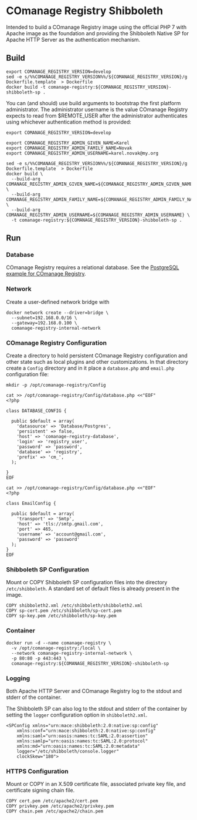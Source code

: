 <!--
COmanage Registry Docker documentation

Portions licensed to the University Corporation for Advanced Internet
Development, Inc. ("UCAID") under one or more contributor license agreements.
See the NOTICE file distributed with this work for additional information
regarding copyright ownership.

UCAID licenses this file to you under the Apache License, Version 2.0
(the "License"); you may not use this file except in compliance with the
License. You may obtain a copy of the License at:

http://www.apache.org/licenses/LICENSE-2.0

Unless required by applicable law or agreed to in writing, software
distributed under the License is distributed on an "AS IS" BASIS,
WITHOUT WARRANTIES OR CONDITIONS OF ANY KIND, either express or implied.
See the License for the specific language governing permissions and
limitations under the License.
-->

# COmanage Registry Shibboleth

Intended to build a COmanage Registry image
using the official PHP 7 with Apache image as the foundation
and providing the Shibboleth Native SP for Apache HTTP Server
as the authentication mechanism. 

## Build

```
export COMANAGE_REGISTRY_VERSION=develop
sed -e s/%%COMANAGE_REGISTRY_VERSION%%/${COMANAGE_REGISTRY_VERSION}/g Dockerfile.template  > Dockerfile
docker build -t comanage-registry:${COMANAGE_REGISTRY_VERSION}-shibboleth-sp .
```

You can (and should) use build arguments to bootstrap the first
platform administrator. The administrator username is the value
COmanage Registry expects to read from $REMOTE\_USER after
the administrator authenticates using whichever authentication
method is provided:

```
export COMANAGE_REGISTRY_VERSION=develop

export COMANAGE_REGISTRY_ADMIN_GIVEN_NAME=Karel
export COMANAGE_REGISTRY_ADMIN_FAMILY_NAME=Novak
export COMANAGE_REGISTRY_ADMIN_USERNAME=karel.novak@my.org

sed -e s/%%COMANAGE_REGISTRY_VERSION%%/${COMANAGE_REGISTRY_VERSION}/g Dockerfile.template  > Dockerfile
docker build \
  --build-arg COMANAGE_REGISTRY_ADMIN_GIVEN_NAME=${COMANAGE_REGISTRY_ADMIN_GIVEN_NAME} \
  --build-arg COMANAGE_REGISTRY_ADMIN_FAMILY_NAME=${COMANAGE_REGISTRY_ADMIN_FAMILY_NAME} \
  --build-arg COMANAGE_REGISTRY_ADMIN_USERNAME=${COMANAGE_REGISTRY_ADMIN_USERNAME} \
  -t comanage-registry:${COMANAGE_REGISTRY_VERSION}-shibboleth-sp .
```
## Run

### Database

COmanage Registry requires a relational database. See the 
[PostgreSQL example for COmanage Registry](../comanage-registry-postgres/README.md).

### Network

Create a user-defined network bridge with

```
docker network create --driver=bridge \
  --subnet=192.168.0.0/16 \
  --gateway=192.168.0.100 \
  comanage-registry-internal-network
```

### COmanage Registry Configuration

Create a directory to hold persistent COmanage Registry configuration and
other state such as local plugins and other customizations. In that directory
create a `Config` directory and in it place a `database.php` and `email.php`
configuration file:

```
mkdir -p /opt/comanage-registry/Config

cat >> /opt/comanage-registry/Config/database.php <<"EOF"
<?php

class DATABASE_CONFIG {

  public $default = array(
    'datasource' => 'Database/Postgres',
    'persistent' => false,
    'host' => 'comanage-registry-database',
    'login' => 'registry_user',
    'password' => 'password',
    'database' => 'registry',
    'prefix' => 'cm_',
  );

}
EOF

cat >> /opt/comanage-registry/Config/database.php <<"EOF"
<?php

class EmailConfig {

  public $default = array(
    'transport' => 'Smtp',
    'host' => 'tls://smtp.gmail.com',
    'port' => 465,
    'username' => 'account@gmail.com',
    'password' => 'password'
  );
}
EOF
```

### Shibboleth SP Configuration

Mount or COPY Shibboleth SP configuration files into the directory
`/etc/shibboleth`. A standard set of default files is already present
in the image.

```
COPY shibboleth2.xml /etc/shibboleth/shibboleth2.xml
COPY sp-cert.pem /etc/shibboleth/sp-cert.pem
COPY sp-key.pem /etc/shibboleth/sp-key.pem
```

### Container

```
docker run -d --name comanage-registry \
  -v /opt/comanage-registry:/local \
  --network comanage-registry-internal-network \
  -p 80:80 -p 443:443 \
  comanage-registry:${COMANAGE_REGISTRY_VERSION}-shibboleth-sp
```

### Logging

Both Apache HTTP Server and COmanage Registry log to the stdout and
stderr of the container.

The Shibboleth SP can also log to the stdout and stderr of the container
by setting the `logger` configuration option in `shibboleth2.xml`.

```
<SPConfig xmlns="urn:mace:shibboleth:2.0:native:sp:config"
    xmlns:conf="urn:mace:shibboleth:2.0:native:sp:config"
    xmlns:saml="urn:oasis:names:tc:SAML:2.0:assertion"
    xmlns:samlp="urn:oasis:names:tc:SAML:2.0:protocol"    
    xmlns:md="urn:oasis:names:tc:SAML:2.0:metadata"
    logger="/etc/shibboleth/console.logger"
    clockSkew="180">
```

### HTTPS Configuration

Mount or COPY in an X.509 certificate file, associated private key file,
and certificate signing chain file.

```
COPY cert.pem /etc/apache2/cert.pem
COPY privkey.pem /etc/apache2/privkey.pem
COPY chain.pem /etc/apache2/chain.pem
```
